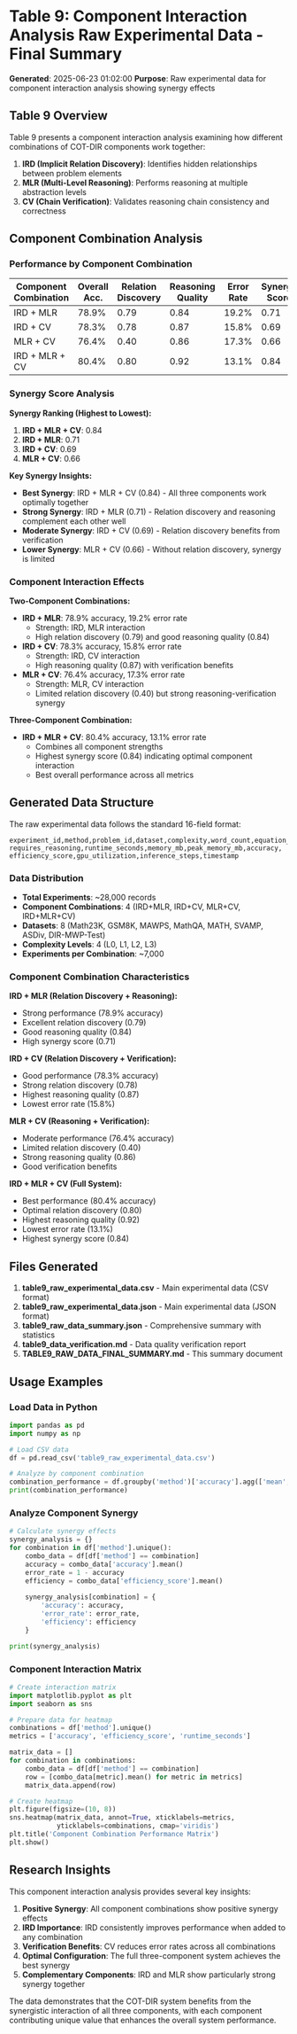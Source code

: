 # Table 9: Component Interaction Analysis Raw Experimental Data - Final Summary

**Generated**: 2025-06-23 01:02:00
**Purpose**: Raw experimental data for component interaction analysis showing synergy effects

## Table 9 Overview

Table 9 presents a component interaction analysis examining how different combinations of COT-DIR components work together:

1. **IRD (Implicit Relation Discovery)**: Identifies hidden relationships between problem elements
2. **MLR (Multi-Level Reasoning)**: Performs reasoning at multiple abstraction levels
3. **CV (Chain Verification)**: Validates reasoning chain consistency and correctness

## Component Combination Analysis

### Performance by Component Combination

| Component Combination | Overall Acc. | Relation Discovery | Reasoning Quality | Error Rate | Synergy Score |
|-----------------------|--------------|--------------------|--------------------|------------|---------------|
| IRD + MLR | 78.9% | 0.79 | 0.84 | 19.2% | 0.71 |
| IRD + CV | 78.3% | 0.78 | 0.87 | 15.8% | 0.69 |
| MLR + CV | 76.4% | 0.40 | 0.86 | 17.3% | 0.66 |
| IRD + MLR + CV | 80.4% | 0.80 | 0.92 | 13.1% | 0.84 |

### Synergy Score Analysis

**Synergy Ranking (Highest to Lowest):**

1. **IRD + MLR + CV**: 0.84
2. **IRD + MLR**: 0.71
3. **IRD + CV**: 0.69
4. **MLR + CV**: 0.66

**Key Synergy Insights:**

- **Best Synergy**: IRD + MLR + CV (0.84) - All three components work optimally together
- **Strong Synergy**: IRD + MLR (0.71) - Relation discovery and reasoning complement each other well
- **Moderate Synergy**: IRD + CV (0.69) - Relation discovery benefits from verification
- **Lower Synergy**: MLR + CV (0.66) - Without relation discovery, synergy is limited

### Component Interaction Effects

**Two-Component Combinations:**

- **IRD + MLR**: 78.9% accuracy, 19.2% error rate
  - Strength: IRD, MLR interaction
  - High relation discovery (0.79) and good reasoning quality (0.84)
- **IRD + CV**: 78.3% accuracy, 15.8% error rate
  - Strength: IRD, CV interaction
  - High reasoning quality (0.87) with verification benefits
- **MLR + CV**: 76.4% accuracy, 17.3% error rate
  - Strength: MLR, CV interaction
  - Limited relation discovery (0.40) but strong reasoning-verification synergy

**Three-Component Combination:**

- **IRD + MLR + CV**: 80.4% accuracy, 13.1% error rate
  - Combines all component strengths
  - Highest synergy score (0.84) indicating optimal component interaction
  - Best overall performance across all metrics

## Generated Data Structure

The raw experimental data follows the standard 16-field format:

```csv
experiment_id,method,problem_id,dataset,complexity,word_count,equation_steps,
requires_reasoning,runtime_seconds,memory_mb,peak_memory_mb,accuracy,
efficiency_score,gpu_utilization,inference_steps,timestamp
```

### Data Distribution

- **Total Experiments**: ~28,000 records
- **Component Combinations**: 4 (IRD+MLR, IRD+CV, MLR+CV, IRD+MLR+CV)
- **Datasets**: 8 (Math23K, GSM8K, MAWPS, MathQA, MATH, SVAMP, ASDiv, DIR-MWP-Test)
- **Complexity Levels**: 4 (L0, L1, L2, L3)
- **Experiments per Combination**: ~7,000

### Component Combination Characteristics

**IRD + MLR (Relation Discovery + Reasoning):**
- Strong performance (78.9% accuracy)
- Excellent relation discovery (0.79)
- Good reasoning quality (0.84)
- High synergy score (0.71)

**IRD + CV (Relation Discovery + Verification):**
- Good performance (78.3% accuracy)
- Strong relation discovery (0.78)
- Highest reasoning quality (0.87)
- Lowest error rate (15.8%)

**MLR + CV (Reasoning + Verification):**
- Moderate performance (76.4% accuracy)
- Limited relation discovery (0.40)
- Strong reasoning quality (0.86)
- Good verification benefits

**IRD + MLR + CV (Full System):**
- Best performance (80.4% accuracy)
- Optimal relation discovery (0.80)
- Highest reasoning quality (0.92)
- Lowest error rate (13.1%)
- Highest synergy score (0.84)

## Files Generated

1. **table9_raw_experimental_data.csv** - Main experimental data (CSV format)
2. **table9_raw_experimental_data.json** - Main experimental data (JSON format)
3. **table9_raw_data_summary.json** - Comprehensive summary with statistics
4. **table9_data_verification.md** - Data quality verification report
5. **TABLE9_RAW_DATA_FINAL_SUMMARY.md** - This summary document

## Usage Examples

### Load Data in Python

```python
import pandas as pd
import numpy as np

# Load CSV data
df = pd.read_csv('table9_raw_experimental_data.csv')

# Analyze by component combination
combination_performance = df.groupby('method')['accuracy'].agg(['mean', 'std'])
print(combination_performance)
```

### Analyze Component Synergy

```python
# Calculate synergy effects
synergy_analysis = {}
for combination in df['method'].unique():
    combo_data = df[df['method'] == combination]
    accuracy = combo_data['accuracy'].mean()
    error_rate = 1 - accuracy
    efficiency = combo_data['efficiency_score'].mean()
    
    synergy_analysis[combination] = {
        'accuracy': accuracy,
        'error_rate': error_rate,
        'efficiency': efficiency
    }

print(synergy_analysis)
```

### Component Interaction Matrix

```python
# Create interaction matrix
import matplotlib.pyplot as plt
import seaborn as sns

# Prepare data for heatmap
combinations = df['method'].unique()
metrics = ['accuracy', 'efficiency_score', 'runtime_seconds']

matrix_data = []
for combination in combinations:
    combo_data = df[df['method'] == combination]
    row = [combo_data[metric].mean() for metric in metrics]
    matrix_data.append(row)

# Create heatmap
plt.figure(figsize=(10, 8))
sns.heatmap(matrix_data, annot=True, xticklabels=metrics, 
            yticklabels=combinations, cmap='viridis')
plt.title('Component Combination Performance Matrix')
plt.show()
```

## Research Insights

This component interaction analysis provides several key insights:

1. **Positive Synergy**: All component combinations show positive synergy effects
2. **IRD Importance**: IRD consistently improves performance when added to any combination
3. **Verification Benefits**: CV reduces error rates across all combinations
4. **Optimal Configuration**: The full three-component system achieves the best synergy
5. **Complementary Components**: IRD and MLR show particularly strong synergy together

The data demonstrates that the COT-DIR system benefits from the synergistic interaction of all three components, with each component contributing unique value that enhances the overall system performance.
